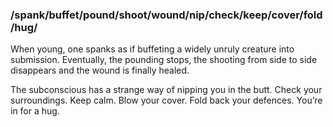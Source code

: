 ### /spank/buffet/pound/shoot/wound/nip/check/keep/cover/fold/hug/

When young, one spanks as if buffeting a widely unruly creature into submission. Eventually, the pounding stops, the shooting from side to side disappears and the wound is finally healed. 

The subconscious has a strange way of nipping you in the butt. Check your surroundings. Keep calm. Blow your cover. Fold back your defences. You’re in for a hug.

